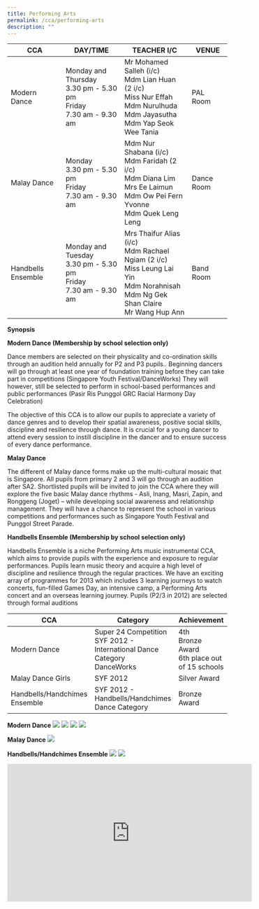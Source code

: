 ```yaml
---
title: Performing Arts
permalink: /cca/performing-arts
description: ""
---
```

| CCA | DAY/TIME | TEACHER I/C| VENUE
| -------- | -------- | -------- |-------- |
|Modern Dance | Monday and Thursday<br>3.30 pm - 5.30 pm<br>Friday<br>7.30 am - 9.30 am| Mr Mohamed Salleh (i/c)<br>Mdm Lian Huan (2 i/c)<br>Miss Nur Effah<br>Mdm Nurulhuda<br>Mdm Jayasutha<br>Mdm Yap Seok Wee Tania| PAL Room
| Malay Dance | Monday<br>3.30 pm - 5.30 pm<br>Friday<br>7.30 am - 9.30 am| Mdm Nur Shabana (i/c)  <br>Mdm Faridah (2 i/c)<br>Mdm Diana Lim<br>Mrs Ee Laimun<br>Mdm Ow Pei Fern Yvonne<br>Mdm Quek Leng Leng| Dance Room
|Handbells Ensemble|  Monday and Tuesday<br>3.30 pm - 5.30 pm<br>Friday<br>7.30 am - 9.30 am|Mrs Thaifur Alias (i/c)<br>Mdm Rachael Ngiam (2 i/c)<br>Miss Leung Lai Yin<br>Mdm Norahnisah<br>Mdm Ng Gek Shan Claire<br>Mr Wang Hup Ann| Band Room

**Synopsis**


**Modern Dance (Membership by school selection only)**

Dance members are selected on their physicality and co-ordination skills through an audition held annually for P2 and P3 pupils.. Beginning dancers will go through at least one year of foundation training before they can take part in competitions (Singapore Youth Festival/DanceWorks) They will however, still be selected to perform in school-based performances and public performances (Pasir Ris Punggol GRC Racial Harmony Day Celebration)

  

The objective of this CCA is to allow our pupils to appreciate a variety of dance genres and to develop their spatial awareness, positive social skills, discipline and resilience through dance. It is crucial for a young dancer to attend every session to instill discipline in the dancer and to ensure success of every dance performance.

  

**Malay Dance**  

The different of Malay dance forms make up the multi-cultural mosaic that is Singapore. All pupils from primary 2 and 3 will go through an audition after SA2. Shortlisted pupils will be invited to join the CCA where they will explore the five basic Malay dance rhythms - Asli, Inang, Masri, Zapin, and Ronggeng (Joget) – while developing social awareness and relationship management. They will have a chance to represent the school in various competitions and performances such as Singapore Youth Festival and Punggol Street Parade.

  

**Handbells Ensemble (Membership by school selection only)**

Handbells Ensemble is a niche Performing Arts music instrumental CCA, which aims to provide pupils with the experience and exposure to regular performances. Pupils learn music theory and acquire a high level of discipline and resilience through the regular practices. We have an exciting array of programmes for 2013 which includes 3 learning journeys to watch concerts, fun-filled Games Day, an intensive camp, a Performing Arts concert and an overseas learning journey. Pupils (P2/3 in 2012) are selected through formal auditions



| CCA | Category | Achievement |
| -------- | -------- | -------- |
| Modern Dance     | Super 24 Competition <br> SYF 2012 - International Dance Category <br> DanceWorks   | 4th <br> Bronze Award<br> 6th place out of 15 schools    |
| Malay Dance Girls | SYF 2012 | Silver Award
| Handbells/Handchimes Ensemble| SYF 2012 - Handbells/Handchimes Dance Category| Bronze Award

**Modern Dance**
![](/images/IMG-20180418-WA0003.jpg)
![](/images/12.jpg)
![](/images/S24%20Primary%20Cat%20-%20082.jpeg)
![](/images/DSC_6588.jpg)

**Malay Dance**
![](/images/IMG-20160408-WA0002.jpg)

**Handbells/Handchimes Ensemble**
![](/images/DSC_0047.jpeg)
![](/images/HB13-11.jpg)
<iframe width="560" height="315" src="https://www.youtube.com/embed/pVZSw7lZbBs" title="YouTube video player" frameborder="0" allow="accelerometer; autoplay; clipboard-write; encrypted-media; gyroscope; picture-in-picture" allowfullscreen></iframe>